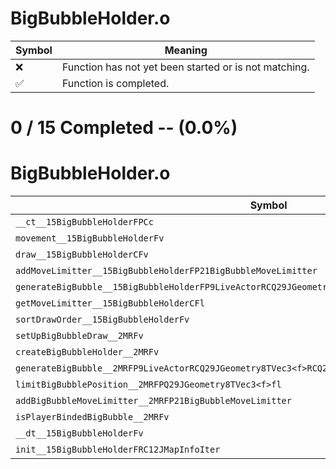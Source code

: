 # BigBubbleHolder.o
| Symbol | Meaning 
| ------------- | ------------- 
| :x: | Function has not yet been started or is not matching. 
| :white_check_mark: | Function is completed. 


# 0 / 15 Completed -- (0.0%)
# BigBubbleHolder.o
| Symbol | Decompiled? |
| ------------- | ------------- |
| `__ct__15BigBubbleHolderFPCc` | :x: |
| `movement__15BigBubbleHolderFv` | :x: |
| `draw__15BigBubbleHolderCFv` | :x: |
| `addMoveLimitter__15BigBubbleHolderFP21BigBubbleMoveLimitter` | :x: |
| `generateBigBubble__15BigBubbleHolderFP9LiveActorRCQ29JGeometry8TVec3<f>RCQ29JGeometry8TVec3<f>fblll` | :x: |
| `getMoveLimitter__15BigBubbleHolderCFl` | :x: |
| `sortDrawOrder__15BigBubbleHolderFv` | :x: |
| `setUpBigBubbleDraw__2MRFv` | :x: |
| `createBigBubbleHolder__2MRFv` | :x: |
| `generateBigBubble__2MRFP9LiveActorRCQ29JGeometry8TVec3<f>RCQ29JGeometry8TVec3<f>fblll` | :x: |
| `limitBigBubblePosition__2MRFPQ29JGeometry8TVec3<f>fl` | :x: |
| `addBigBubbleMoveLimitter__2MRFP21BigBubbleMoveLimitter` | :x: |
| `isPlayerBindedBigBubble__2MRFv` | :x: |
| `__dt__15BigBubbleHolderFv` | :x: |
| `init__15BigBubbleHolderFRC12JMapInfoIter` | :x: |
